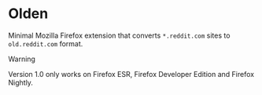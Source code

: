 # Olden
Minimal Mozilla Firefox extension that converts ```*.reddit.com``` sites to ```old.reddit.com``` format.
> [!WARNING]
> Version 1.0 only works on Firefox ESR, Firefox Developer Edition and Firefox Nightly.
